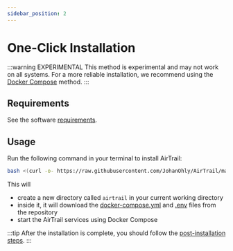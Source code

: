 ```yaml
---
sidebar_position: 2
---
```


# One-Click Installation

:::warning EXPERIMENTAL
This method is experimental and may not work on all systems. For a more reliable installation, we recommend using the [Docker Compose](/docs/install/docker-compose) method.
:::

## Requirements

See the software [requirements](/docs/install/requirements).

## Usage

Run the following command in your terminal to install AirTrail:

```bash
bash <(curl -o- https://raw.githubusercontent.com/JohanOhly/AirTrail/main/install.sh)
```

This will
- create a new directory called `airtrail` in your current working directory
- inside it, it will download the [docker-compose.yml](https://raw.githubusercontent.com/JohanOhly/AirTrail/main/docker-compose.yml) and [.env](https://raw.githubusercontent.com/JohanOhly/AirTrail/main/env) files from the repository
- start the AirTrail services using Docker Compose

:::tip
After the installation is complete, you should follow the [post-installation steps](/docs/install/post-installation).
:::